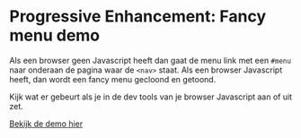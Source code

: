 # Progressive Enhancement: Fancy menu demo

Als een browser geen Javascript heeft dan gaat de menu link met een `#menu` naar onderaan de pagina waar de `<nav>` staat.
Als een browser Javascript heeft, dan wordt een fancy menu gecloond en getoond. 

Kijk wat er gebeurt als je in de dev tools van je browser Javascript aan of uit zet.

[Bekijk de demo hier](https://koopreynders.github.io/PE/PEmenu/)

